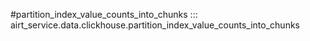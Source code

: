 #partition_index_value_counts_into_chunks
::: airt_service.data.clickhouse.partition_index_value_counts_into_chunks
